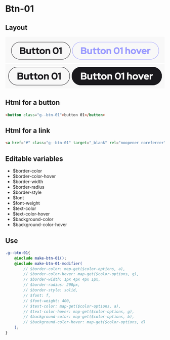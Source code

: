 # Btn-01

## Layout

![alt text][btn-01]
![alt text][btn-01--second]

[btn-01]: /src/img/global-components/btn/g--btn-01.png
[btn-01--second]: /src/img/global-components/btn/g--btn-01--second.png

## Html for a button

```html
<button class="g--btn-01">button 01</button>
```

## Html for a link

```html
<a href="#" class="g--btn-01" target="_blank" rel="noopener noreferrer">button 01</a>
```

## Editable variables

- $border-color
- $border-color-hover
- $border-width
- $border-radius
- $border-style
- $font
- $font-weight
- $text-color
- $text-color-hover
- $background-color
- $background-color-hover

## Use

```scss
.g--btn-01{
    @include make-btn-01();
    @include make-btn-01-modifier(
        // $border-color: map-get($color-options, a),
        // $border-color-hover: map-get($color-options, g),
        // $border-width: 1px 4px 4px 1px,
        // $border-radius: 200px,
        // $border-style: solid,
        // $font: f,
        // $font-weight: 400,
        // $text-color: map-get($color-options, a),
        // $text-color-hover: map-get($color-options, g),
        // $background-color: map-get($color-options, b),
        // $background-color-hover: map-get($color-options, d)
    );
}
```
